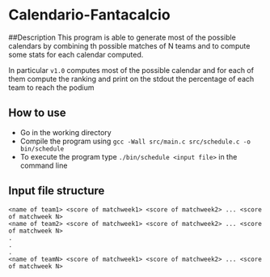 # Calendario-Fantacalcio

##Description
This program is able to generate most of the possible calendars by combining th possible matches of N teams and to compute some stats for each calendar computed.

In particular ```v1.0``` computes most of the possible calendar and for each of them compute the ranking and print on the stdout the percentage of each team to reach the podium
## How to use
- Go in the working directory
- Compile the program using ```gcc -Wall src/main.c src/schedule.c -o bin/schedule```
- To execute the program type ```./bin/schedule <input file>``` in the command line

## Input file structure
```<number of teams> <number of matchweeks played>
<name of team1> <score of matchweek1> <score of matchweek2> ... <score of matchweek N>
<name of team2> <score of matchweek1> <score of matchweek2> ... <score of matchweek N>
.
.
.
<name of teamN> <score of matchweek1> <score of matchweek2> ... <score of matchweek N>
```
